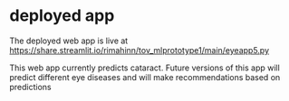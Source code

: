 # deployed app 



The deployed web app is live at https://share.streamlit.io/rimahinn/tov_mlprototype1/main/eyeapp5.py

This web app currently predicts cataract.
Future versions of this app will predict different eye diseases and will make recommendations based on predictions


